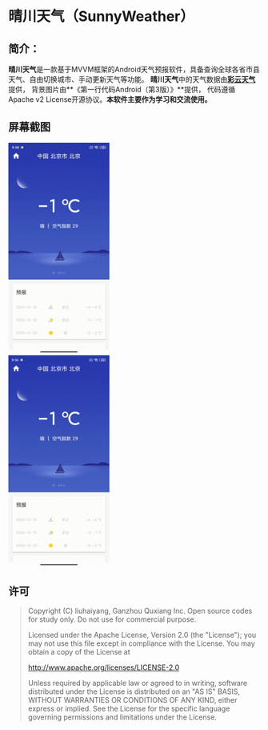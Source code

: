 # 晴川天气（SunnyWeather）

## 简介：

**晴川天气**是一款基于MVVM框架的Android天气预报软件，具备查询全球各省市县天气、自由切换城市、手动更新天气等功能。
**晴川天气**中的天气数据由[**彩云天气**](https://caiyunai.com/api/weather_api.html)提供，
背景图片由**《第一行代码Android（第3版）》**提供，
代码遵循Apache v2 License开源协议。**本软件主要作为学习和交流使用。**

## 屏幕截图

<img src="screenshots/operation1.gif" alt="下拉刷新" width="40%" height="40%" />
<br>

<img src="screenshots/operation2.gif" alt="地理位置选择" width="40%" height="40%" />
<br>

## 许可

> Copyright (C) liuhaiyang, Ganzhou Quxiang Inc. Open source codes for study only.
> Do not use for commercial purpose.
>
> Licensed under the Apache License, Version 2.0 (the "License");
> you may not use this file except in compliance with the License.
> You may obtain a copy of the License at
>
> http://www.apache.org/licenses/LICENSE-2.0
>
> Unless required by applicable law or agreed to in writing, software
> distributed under the License is distributed on an "AS IS" BASIS,
> WITHOUT WARRANTIES OR CONDITIONS OF ANY KIND, either express or implied.
> See the License for the specific language governing permissions and
> limitations under the License.